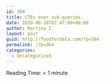 ```yaml
---
id: 364
title: CTEs over sub-queries.
date: 2020-08-26T07:47:09+00:00
author: Martina Z
layout: post
guid: http://foodfordata.com/?p=364
permalink: /?p=364
categories:
  - Uncategorized
---
```

<span class="rt-reading-time" style="display: block;"><span class="rt-label rt-prefix">Reading Time: </span> <span class="rt-time">< 1</span> <span class="rt-label rt-postfix">minute</span></span>